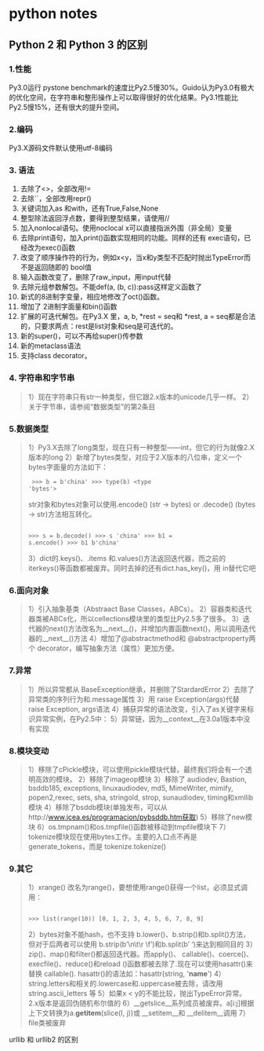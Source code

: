 # python notes

## Python 2 和 Python 3 的区别
### 1.性能 
Py3.0运行 pystone benchmark的速度比Py2.5慢30%。Guido认为Py3.0有极大的优化空间，在字符串和整形操作上可以取得很好的优化结果。Py3.1性能比Py2.5慢15%，还有很大的提升空间。 

### 2.编码 
Py3.X源码文件默认使用utf-8编码
   
### 3. 语法 
1.  去除了<>，全部改用!= 
2.  去除``，全部改用repr() 
3.  关键词加入as 和with，还有True,False,None 
4.  整型除法返回浮点数，要得到整型结果，请使用// 
5.  加入nonlocal语句。使用noclocal x可以直接指派外围（非全局）变量 
6.  去除print语句，加入print()函数实现相同的功能。同样的还有 exec语句，已经改为exec()函数 
7.  改变了顺序操作符的行为，例如x<y，当x和y类型不匹配时抛出TypeError而不是返回随即的 bool值  
8.  输入函数改变了，删除了raw_input，用input代替
9.  去除元组参数解包。不能def(a, (b, c)):pass这样定义函数了 
10.  新式的8进制字变量，相应地修改了oct()函数。 
11.  增加了 2进制字面量和bin()函数 
12.  扩展的可迭代解包。在Py3.X 里，a, b, *rest = seq和 *rest, a = seq都是合法的，只要求两点：rest是list对象和seq是可迭代的。 
13.  新的super()，可以不再给super()传参数
14.  新的metaclass语法
15.  支持class decorator。

### 4. 字符串和字节串 
> 1）现在字符串只有str一种类型，但它跟2.x版本的unicode几乎一样。
> 2）关于字节串，请参阅“数据类型”的第2条目

### 5.数据类型 
> 1）Py3.X去除了long类型，现在只有一种整型——int，但它的行为就像2.X版本的long 
> 2）新增了bytes类型，对应于2.X版本的八位串，定义一个bytes字面量的方法如下： 
    <pre><code> >>> b = b'china' 
    >>> type(b) 
    <type 'bytes'> </code></pre>
> str对象和bytes对象可以使用.encode() (str -> bytes) or .decode() (bytes -> str)方法相互转化。 
    <pre><code> >>> s = b.decode() 
    >>> s 
    'china' 
    >>> b1 = s.encode() 
    >>> b1 
    b'china' </code></pre>
> 3）dict的.keys()、.items 和.values()方法返回迭代器，而之前的iterkeys()等函数都被废弃。同时去掉的还有dict.has_key()，用 in替代它吧 

### 6.面向对象 
> 1）引入抽象基类（Abstraact Base Classes，ABCs）。 
> 2）容器类和迭代器类被ABCs化，所以cellections模块里的类型比Py2.5多了很多。
> 3）迭代器的next()方法改名为__next__()，并增加内置函数next()，用以调用迭代器的__next__()方法 
> 4）增加了@abstractmethod和 @abstractproperty两个 decorator，编写抽象方法（属性）更加方便。 

### 7.异常 
> 1）所以异常都从 BaseException继承，并删除了StardardError 
> 2）去除了异常类的序列行为和.message属性 
> 3）用 raise Exception(args)代替 raise Exception, args语法 
> 4）捕获异常的语法改变，引入了as关键字来标识异常实例，在Py2.5中： 
> 5）异常链，因为__context__在3.0a1版本中没有实现 

### 8.模块变动 
> 1）移除了cPickle模块，可以使用pickle模块代替。最终我们将会有一个透明高效的模块。 
> 2）移除了imageop模块 
> 3）移除了 audiodev, Bastion, bsddb185, exceptions, linuxaudiodev, md5, MimeWriter, mimify, popen2,rexec, sets, sha, stringold, strop, sunaudiodev, timing和xmllib模块 
> 4）移除了bsddb模块(单独发布，可以从http://www.jcea.es/programacion/pybsddb.htm获取) 
> 5）移除了new模块 
> 6）os.tmpnam()和os.tmpfile()函数被移动到tmpfile模块下 
> 7）tokenize模块现在使用bytes工作。主要的入口点不再是generate_tokens，而是 tokenize.tokenize() 

### 9.其它 
> 1）xrange() 改名为range()，要想使用range()获得一个list，必须显式调用： 
    <pre><code> >>> list(range(10)) 
    [0, 1, 2, 3, 4, 5, 6, 7, 8, 9] </code></pre>
> 2）bytes对象不能hash，也不支持 b.lower()、b.strip()和b.split()方法，但对于后两者可以使用 b.strip(b’\n\t\r \f’)和b.split(b’ ‘)来达到相同目的 
> 3）zip()、map()和filter()都返回迭代器。而apply()、 callable()、coerce()、 execfile()、reduce()和reload 
()函数都被去除了.现在可以使用hasattr()来替换 callable(). hasattr()的语法如：hasattr(string, '__name__')
> 4）string.letters和相关的.lowercase和.uppercase被去除，请改用string.ascii_letters 等 
> 5）如果x < y的不能比较，抛出TypeError异常。2.x版本是返回伪随机布尔值的 
> 6）__getslice__系列成员被废弃。a[i:j]根据上下文转换为a.__getitem__(slice(I, j))或 __setitem__和 
__delitem__调用 
> 7）file类被废弃

urllib 和 urllib2 的区别
